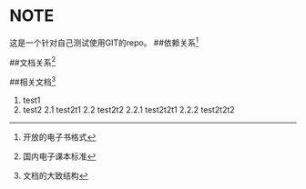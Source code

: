# NOTE
这是一个针对自己测试使用GIT的repo。
##依赖关系[^1]

##文档关系[^2]

##相关文档[^3]
1. test1
2. test2
  2.1 test2t1
  2.2 test2t2
    2.2.1 test2t2t1
    2.2.2 test2t2t2


[^1]: 开放的电子书格式
[^2]: 国内电子课本标准
[^3]: 文档的大致结构
